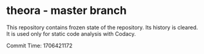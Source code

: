 # theora - master branch

This repository contains frozen state of the repository.
Its history is cleared. It is used only for static code
analysis with Codacy.

Commit Time: 1706421172